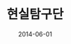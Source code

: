 ---
layout: post
title:  "현실탐구단"
date:   2014-06-01
categories: work
sub-cat: self-initiated
bg-color-1:	333
bg-color-2: eee
img:
    - /img/hstgd/01.jpg
    - /img/hstgd/03.jpg
    - /img/hstgd/04.jpg
    - /img/hstgd/05.jpg
collab: 
    - "글.호키포키, 박하다, 권민서, 신인아, 박루저, 융기, 총총, 지혜, 전소영, 조팝"
txt:
permalink: /work/hstgd/
---